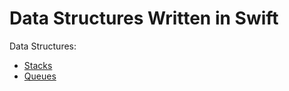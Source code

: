 # Data Structures Written in Swift

Data Structures:
* [Stacks](https://github.com/gmaldona/DataStructures/blob/master/Data%20Structures%20in%20Swift/StackExample.playground/Contents.swift)
* [Queues]()
